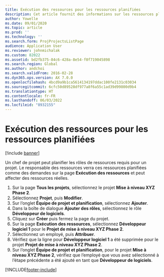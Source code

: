 ```yaml
---
title: Exécution des ressources pour les ressources planifiées
description: Cet article fournit des informations sur les ressources planifiées d’un projet.
author: Yowelle
ms.date: 09/01/2020
ms.topic: article
ms.prod: ''
ms.technology: ''
ms.search.form: ProjProjectsListPage
audience: Application User
ms.reviewer: johnmichalak
ms.custom: 82022
ms.assetid: bd2fb375-84c6-428a-8e54-f0f719045898
ms.search.region: Global
ms.author: andchoi
ms.search.validFrom: 2016-02-28
ms.dyn365.ops.version: AX 7.0.0
ms.openlocfilehash: 4bcd9a9b1ca5614134197ddac100fe2131c03034
ms.sourcegitcommit: 6cfc50d89528df977a8f6a55c1ad39d99800d9b4
ms.translationtype: HT
ms.contentlocale: fr-FR
ms.lasthandoff: 06/03/2022
ms.locfileid: "8932155"
---
```

# <a name="resource-fulfillment-for-planned-resources"></a>Exécution des ressources pour les ressources planifiées

[!include [banner](../includes/banner.md)]

Un chef de projet peut planifier les rôles de ressources requis pour un projet. Le responsable des ressources verra ces ressources planifiées comme des demandes sur la page **Exécution des ressources** et peut affecter des ressources réelles.

1. Sur la page **Tous les projets**, sélectionnez le projet **Mise à niveau XYZ Phase 2**.
2. Sélectionnez **Projet**, puis **Modifier**.
3. Sur l’onglet **Équipe de projet et planification**, sélectionnez **Ajouter**.
4. Dans la boîte de dialogue **Ajouter des rôles**, sélectionnez le rôle **Développeur de logiciels**.
5. Cliquez sur **Créer** puis fermez la page du projet.
6. Sur la page **Exécution des ressources**, sélectionnez **Développeur logiciel 1** pour le **Projet de mise à niveau XYZ Phase 2**.
7. Sélectionnez un employé, puis **Attribuer**.
8. Vérifiez que la ligne pour **Développeur logiciel 1** a été supprimée pour le projet **Projet de mise à niveau XYZ Phase 2**.
9. Sur l’onglet **Équipe de projet et planification**, pour le projet **Mise à niveau XYZ Phase 2**, vérifiez que l’employé que vous avez sélectionné à l’étape précédente a été ajouté en tant que **Développeur de logiciels**.


[!INCLUDE[footer-include](../includes/footer-banner.md)]